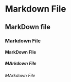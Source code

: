 # Markdown File

## MarkDown file

### Markdown File

#### MarkDown FIle

##### MArkdown File

###### MArkdown File
